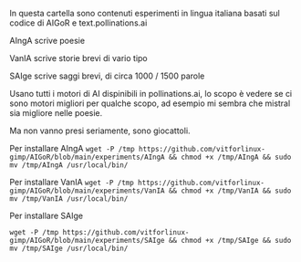 In questa cartella sono contenuti esperimenti in lingua italiana basati sul codice di AIGoR e text.pollinations.ai

AIngA scrive poesie

VanIA scrive storie brevi di vario tipo

SAIge scrive saggi brevi, di circa 1000 / 1500 parole

Usano tutti i motori di AI dispinibili in pollinations.ai, lo scopo è vedere se ci sono motori migliori per qualche scopo,
ad esempio mi sembra che mistral sia migliore nelle poesie.

Ma non vanno presi seriamente, sono giocattoli.

Per installare AIngA
```wget -P /tmp https://github.com/vitforlinux-gimp/AIGoR/blob/main/experiments/AIngA && chmod +x /tmp/AIngA && sudo mv /tmp/AIngA /usr/local/bin/```

Per installare VanIA
```wget -P /tmp https://github.com/vitforlinux-gimp/AIGoR/blob/main/experiments/VanIA && chmod +x /tmp/VanIA && sudo mv /tmp/VanIA /usr/local/bin/```

Per installare SAIge

```wget -P /tmp https://github.com/vitforlinux-gimp/AIGoR/blob/main/experiments/SAIge && chmod +x /tmp/SAIge && sudo mv /tmp/SAIge /usr/local/bin/```
